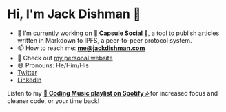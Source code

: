 # Hi, I'm Jack Dishman 👋

- 🔭 I’m currently working on **[💊 Capsule Social 🌱](https://capsule.social)**, a tool to publish articles written in Markdown to IPFS, a peer-to-peer protocol system.
- 📫 How to reach me: **me@jackdishman.com**
- 📃 Check out [my personal website](http://www.jackdishman.com/)
- 😄 Pronouns: He/Him/His
- [Twitter](https://twitter.com/jackdishman)
- [LinkedIn](https://linkedin.com/in/jackdishman)

Listen to my **[🎵 Coding Music playlist on Spotify 🎶 ](https://open.spotify.com/playlist/6orEm9x8lSgReEia060yCM?si=2ffc6a6a3abc4c04)** for increased focus and cleaner code, or your time back!
